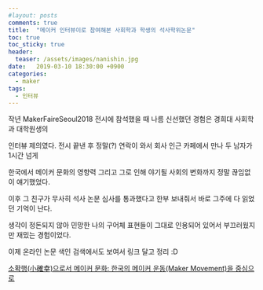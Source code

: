 ```yaml
---
#layout: posts
comments: true
title:  "메이커 인터뷰이로 참여해본 사회학과 학생의 석사학위논문"
toc: true
toc_sticky: true
header:
  teaser: /assets/images/nanishin.jpg
date:   2019-03-10 18:30:00 +0900
categories:
  - maker
tags:
  - 인터뷰
---
```

작년 MakerFaireSeoul2018 전시에 참석했을 때 나름 신선했던 경험은 경희대 사회학과 대학원생의

인터뷰 제의였다. 전시 끝낸 후 정말(?) 연락이 와서 회사 인근 카페에서 만나 두 남자가 1시간 넘게

한국에서 메이커 문화의 영향력 그리고 그로 인해 야기될 사회의 변화까지 정말 끊임없이 얘기했었다.

이후 그 친구가 무사히 석사 논문 심사를 통과했다고 한부 보내줘서 바로 그주에 다 읽었던 기억이 난다.

생각이 정돈되지 않아 민망한 나의 구어체 표현들이 그대로 인용되어 있어서 부끄러웠지만 재밌는 경험이었다.

이제 온라인 논문 색인 검색에서도 보여서 링크 달고 정리 :D

[소확행(小確幸)으로서 메이커 문화: 한국의 메이커 운동(Maker Movement)을 중심으로](http://www.riss.kr/search/detail/DetailView.do?p_mat_type=be54d9b8bc7cdb09&control_no=980347a0997e926bffe0bdc3ef48d419)
